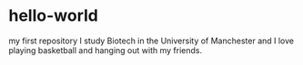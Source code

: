 # hello-world
my first repository
I study Biotech in the University of Manchester and I love playing basketball and hanging out with my friends. 
